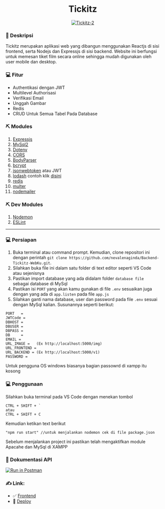 <h1 align="center">Tickitz</h1>
<p align="center">
  <a href="https://tickitz-apps.netlify.app" target="_blank"><img src="https://i.ibb.co/tzSzq4x/Tickitz-2.png" alt="Tickitz-2" border="0" /></a>
</p>

### 🧐 Deskripsi

Tickitz merupakan aplikasi web yang dibangun menggunakan Reactjs di sisi frontend, serta Nodejs dan Expressjs di sisi backend. Website ini berfungsi untuk memesan tiket film secara online sehingga mudah digunakan oleh user mobile dan desktop.


### 💻 Fitur

- Authentikasi dengan JWT
- Multilevel Authorisasi
- Verifikasi Email
- Unggah Gambar
- Redis
- CRUD Untuk Semua Tabel Pada Database


### ⛏️ Modules

1. [Expressjs]
2. [MySql2]
3. [Dotenv]
4. [CORS]
5. [BodyParser]
6. [bcrypt]
7. [jsonwebtoken] atau JWT
8. [lodash] contoh klik [disini]
9. [redis]
10. [multer]
11. [nodemailer]

### ⛏️ Dev Modules

1. [Nodemon]
2. [ESLint]

---

[sebelumnya]: https://github.com/nevalenaginda/Backend-Tickitz-WebKu/tree/master
[expressjs]: https://www.npmjs.com/package/express
[mysql2]: https://www.npmjs.com/package/mysql2
[dotenv]: https://www.npmjs.com/package/dotenv
[cors]: https://www.npmjs.com/package/cors
[bodyparser]: https://www.npmjs.com/package/body-parser
[nodemon]: https://www.npmjs.com/package/nodemon
[eslint]: https://eslint.org/docs/user-guide/getting-started
[bcrypt]: https://www.npmjs.com/package/bcrypt
[jsonwebtoken]: https://www.npmjs.com/package/jsonwebtoken
[lodash]: https://www.npmjs.com/package/lodash
[disini]: https://lodash.com/docs/4.17.15
[redis]: https://www.npmjs.com/package/redis
[multer]: https://www.npmjs.com/package/multer
[nodemailer]: https://www.npmjs.com/package/nodemailer

### 💻  Persiapan

1. Buka terminal atau command prompt. Kemudian, clone repositori ini dengan perintah `git clone https://github.com/nevalenaginda/Backend-Tickitz-WebKu.git`.
2. Silahkan buka file ini dalam satu folder di text editor seperti VS Code atau sejenisnya
3. Pastikan import database yang ada didalam folder `database file` sebagai database di MySql
4. Pastikan isi `PORT` yang akan kamu gunakan di file `.env` sesuaikan juga dengan yang ada di `app.listen` pada file `app.js`
5. Silahkan ganti nama database, user dan password pada file `.env` sesuai dengan MySql kalian. Susunannya seperti berikut:

```
PORT   = 
JWTCode = 
DBHOST = 
DBUSER = 
DBPASS = 
DB     = 
EMAIL = 
URL_IMAGE =   (Ex http://localhost:5000/img)
URL_FRONTEND = 
URL_BACKEND = (Ex http://localhost:5000/v1)
PASSWORD = 
```

Untuk pengguna OS windows biasanya bagian passowrd di xampp itu kosong

### 💻 Penggunaan

Silahkan buka terminal pada VS Code dengan menekan tombol

```
CTRL + SHIFT + `
atau
CTRL + SHIFT + C
```

Kemudian ketikan text berikut

```
"npm run start" //untuk menjalankan nodemon cek di file package.json
```

Sebelum menjalankan project ini pastikan telah mengaktifkan module Apacahe dan MySql di XAMPP

### 💭 Dokumentasi API
[![Run in Postman](https://run.pstmn.io/button.svg)](https://documenter.getpostman.com/view/13256965/TzXukecS)


### ✍️ Link:
- :white_check_mark: [Frontend](https://github.com/nevalenaginda/Frontend-Tickitz-WebKu)
- :rocket: [Deploy](https://tickitz-apps.netlify.app)
